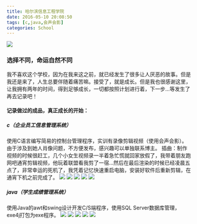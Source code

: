 ```yaml
---
title: 哈尔滨信息工程学院
date: 2016-05-10 20:08:50
tags: [c,java,会声会影]
categories: School
---
```

<img src="https://raw.githubusercontent.com/Sadness96/sadness96.github.io/master/images/blog/memory-University/school.png"/>

<!-- more -->
### 选择不同，命运自然不同
我不喜欢这个学校，因为在我来这之前，就已经发生了很多让人厌恶的故事。但是我还是来了，人生总要伴随着痛苦嘛。接受了，就是成长。但是我也很感谢这里，让我拥有两年的时间，得到足够成长，一切都按照计划进行着，下一步…等发生了再去记录吧！
#### 记录做过的成品，真正成长的开始：
##### c（企业员工信息管理系统）
使用C语言编写简易的控制台管理程序，实训有录像剪辑视频（使用会声会影）。由于涉及到她人肖像问题，不方便发布，感兴趣可以单独联系博主。
插曲：制作视频的时候很赶工，几个小女生视频录一半着急忙慌就回家放假了，我带着朋友跑网吧通宵剪辑视频，他玩着联盟看我剪了一宿…然后在最后渲染的时候已经凌晨五点了，非常幸运的死机了，我凭着记忆快速重启电脑，安装好软件后重新剪辑，在通宵下机之前完成了。
<img src="https://raw.githubusercontent.com/Sadness96/sadness96.github.io/master/images/blog/memory-University/c-登录.png"/>
<img src="https://raw.githubusercontent.com/Sadness96/sadness96.github.io/master/images/blog/memory-University/c-主界面.png"/>
<img src="https://raw.githubusercontent.com/Sadness96/sadness96.github.io/master/images/blog/memory-University/c-主界面2.png"/>
<img src="https://raw.githubusercontent.com/Sadness96/sadness96.github.io/master/images/blog/memory-University/c-查询.png"/>
<img src="https://raw.githubusercontent.com/Sadness96/sadness96.github.io/master/images/blog/memory-University/c-修改.png"/>
##### java（学生成绩管理系统）
使用Java的awt和swing设计开发C/S端程序，使用SQL Server数据库管理，exe4j打包为exe程序。
<img src="https://raw.githubusercontent.com/Sadness96/sadness96.github.io/master/images/blog/memory-University/java-Login.png"/>
<img src="https://raw.githubusercontent.com/Sadness96/sadness96.github.io/master/images/blog/memory-University/java-主界面.png"/>
<img src="https://raw.githubusercontent.com/Sadness96/sadness96.github.io/master/images/blog/memory-University/java-查询界面.png"/>
<img src="https://raw.githubusercontent.com/Sadness96/sadness96.github.io/master/images/blog/memory-University/java-添加界面.png"/>
<img src="https://raw.githubusercontent.com/Sadness96/sadness96.github.io/master/images/blog/memory-University/java-删除界面.png"/>